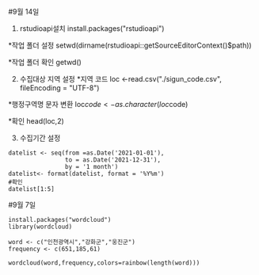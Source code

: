 #9월 14일

1. rstudioapi설치
install.packages("rstudioapi")

*작업 폴더 설정
setwd(dirname(rstudioapi::getSourceEditorContext()$path))

*작업 폴더 확인
getwd()

2. 수집대상 지역 설정
*지역 코드
loc <-read.csv("./sigun_code.csv", fileEncoding = "UTF-8")

*행정구역명 문자 변환
loc$code < -as.character(loc$code)

*확인
head(loc,2)

3. 수집기간 설정
```
datelist <- seq(from =as.Date('2021-01-01'),
                to = as.Date('2021-12-31'),
                by = '1 month')
datelist<- format(datelist, format = '%Y%m')
#확인
datelist[1:5]
```


#9월 7일

```
install.packages("wordcloud")
library(wordcloud)

word <- c("인천광역시","강화군","웅진군")
frequency <- c(651,185,61)

wordcloud(word,frequency,colors=rainbow(length(word)))
```
